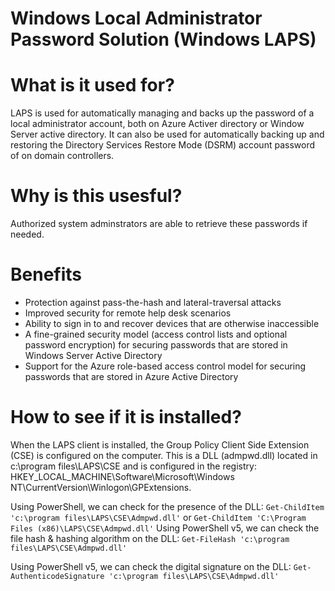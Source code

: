 # Windows Local Administrator Password Solution (Windows LAPS)

# What is it used for?
LAPS is used for automatically managing and backs up the password of a local administrator account, both on Azure Activer directory or Window Server active directory. It can also be used for automatically backing up and restoring the Directory Services Restore Mode (DSRM) account password of on domain controllers.

# Why is this usesful?
Authorized system adminstrators are able to retrieve these passwords if needed.

# Benefits 
- Protection against pass-the-hash and lateral-traversal attacks
- Improved security for remote help desk scenarios
- Ability to sign in to and recover devices that are otherwise inaccessible
- A fine-grained security model (access control lists and optional password encryption) for securing passwords that are stored in Windows Server Active Directory
- Support for the Azure role-based access control model for securing passwords that are stored in Azure Active Directory

# How to see if it is installed?
When the LAPS client is installed, the Group Policy Client Side Extension (CSE) is configured on the computer. This is a DLL (admpwd.dll) located in c:\program files\LAPS\CSE and is configured in the registry: HKEY_LOCAL_MACHINE\Software\Microsoft\Windows NT\CurrentVersion\Winlogon\GPExtensions.

Using PowerShell, we can check for the presence of the DLL:
```Get-ChildItem 'c:\program files\LAPS\CSE\Admpwd.dll'``` or ```Get-ChildItem 'C:\Program Files (x86)\LAPS\CSE\Admpwd.dll'```
Using PowerShell v5, we can check the file hash & hashing algorithm on the DLL:
```Get-FileHash 'c:\program files\LAPS\CSE\Admpwd.dll'```

Using PowerShell v5, we can check the digital signature on the DLL:
```Get-AuthenticodeSignature 'c:\program files\LAPS\CSE\Admpwd.dll'```
